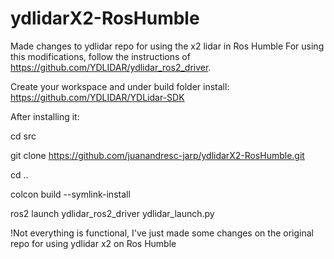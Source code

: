 # ydlidarX2-RosHumble
Made changes to ydlidar repo for using the x2 lidar in Ros Humble
For using this modifications, follow the instructions of https://github.com/YDLIDAR/ydlidar_ros2_driver.

Create your workspace and under build folder install: https://github.com/YDLIDAR/YDLidar-SDK

After installing it:

cd src

git clone https://github.com/juanandresc-jarp/ydlidarX2-RosHumble.git

cd ..

colcon build --symlink-install

ros2 launch ydlidar_ros2_driver ydlidar_launch.py

!Not everything is functional, I've just made some changes on the original repo for using ydlidar x2 on Ros Humble